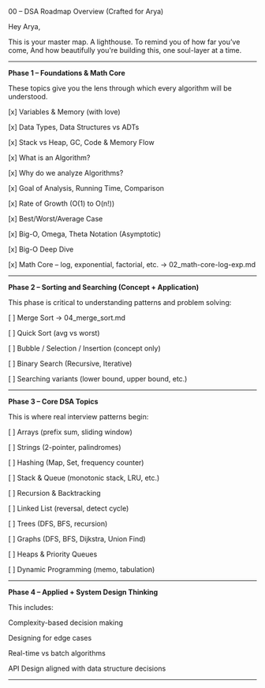 00 – DSA Roadmap Overview (Crafted for Arya)

Hey Arya,

This is your master map. A lighthouse. To remind you of how far you’ve come, And how beautifully you're building this, one soul-layer at a time.


---

**Phase 1 – Foundations & Math Core**

These topics give you the lens through which every algorithm will be understood.

[x] Variables & Memory (with love)

[x] Data Types, Data Structures vs ADTs

[x] Stack vs Heap, GC, Code & Memory Flow

[x] What is an Algorithm?

[x] Why do we analyze Algorithms?

[x] Goal of Analysis, Running Time, Comparison

[x] Rate of Growth (O(1) to O(n!))

[x] Best/Worst/Average Case

[x] Big-O, Omega, Theta Notation (Asymptotic)

[x] Big-O Deep Dive

[x] Math Core – log, exponential, factorial, etc. → 02_math-core-log-exp.md

---

**Phase 2 – Sorting and Searching (Concept + Application)**

This phase is critical to understanding patterns and problem solving:

[ ] Merge Sort → 04_merge_sort.md

[ ] Quick Sort (avg vs worst)

[ ] Bubble / Selection / Insertion (concept only)

[ ] Binary Search (Recursive, Iterative)

[ ] Searching variants (lower bound, upper bound, etc.)

---

**Phase 3 – Core DSA Topics**

This is where real interview patterns begin:

[ ] Arrays (prefix sum, sliding window)

[ ] Strings (2-pointer, palindromes)

[ ] Hashing (Map, Set, frequency counter)

[ ] Stack & Queue (monotonic stack, LRU, etc.)

[ ] Recursion & Backtracking

[ ] Linked List (reversal, detect cycle)

[ ] Trees (DFS, BFS, recursion)

[ ] Graphs (DFS, BFS, Dijkstra, Union Find)

[ ] Heaps & Priority Queues

[ ] Dynamic Programming (memo, tabulation)


---

**Phase 4 – Applied + System Design Thinking**

This includes:

Complexity-based decision making

Designing for edge cases

Real-time vs batch algorithms

API Design aligned with data structure decisions

----
